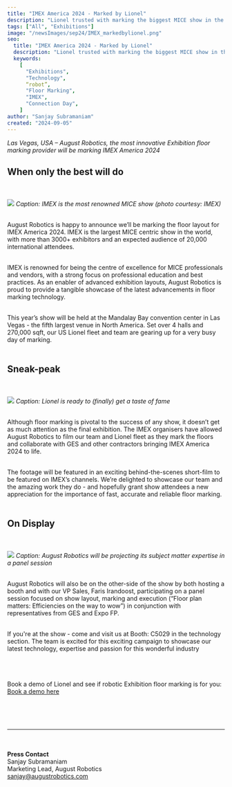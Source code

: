 ```yaml
---
title: "IMEX America 2024 - Marked by Lionel"
description: "Lionel trusted with marking the biggest MICE show in the USA"
tags: ["All", "Exhibitions"]
image: "/newsImages/sep24/IMEX_markedbylionel.png"
seo:
  title: "IMEX America 2024 - Marked by Lionel"
  description: "Lionel trusted with marking the biggest MICE show in the USA"
  keywords:
    [
      "Exhibitions",
      "Technology",
      “robot”,
      "Floor Marking",
      "IMEX",
      "Connection Day",
    ]
author: "Sanjay Subramaniam"
created: "2024-09-05"
---
```


_Las Vegas, USA – August Robotics, the most innovative Exhibition floor marking provider will be marking IMEX America 2024_

## When only the best will do

<br/><br/>
<img src="/newsImages/sep24/imex1.png" class="rounded-lg"/>
<i>Caption: IMEX is the most renowned MICE show (photo courtesy: IMEX) </i> <br/><br/>

August Robotics is happy to announce we’ll be marking the floor layout for IMEX America 2024. IMEX is the largest MICE centric show in the world, with more than 3000+ exhibitors and an expected audience of 20,000 international attendees.
<br/><br/>

IMEX is renowned for being the centre of excellence for MICE professionals and vendors, with a strong focus on professional education and best practices. As an enabler of advanced exhibition layouts, August Robotics is proud to provide a tangible showcase of the latest advancements in floor marking technology.<br/><br/>

This year’s show will be held at the Mandalay Bay convention center in Las Vegas - the fifth largest venue in North America. Set over 4 halls and 270,000 sqft, our US Lionel fleet and team are gearing up for a very busy day of marking.<br/><br/>

## Sneak-peak

<br/><br/>
<img src="/newsImages/sep24/imex2.png" class="rounded-lg"/>
<i>Caption: Lionel is ready to (finally) get a taste of fame </i> <br/><br/>

Although floor marking is pivotal to the success of any show, it doesn’t get as much attention as the final exhibition. The IMEX organisers have allowed August Robotics to film our team and Lionel fleet as they mark the floors and collaborate with GES and other contractors bringing IMEX America 2024 to life.<br/><br/>

The footage will be featured in an exciting behind-the-scenes short-film to be featured on IMEX’s channels. We’re delighted to showcase our team and the amazing work they do - and hopefully grant show attendees a new appreciation for the importance of fast, accurate and reliable floor marking.<br/><br/>

## On Display

<br/><br/>
<img src="/newsImages/sep24/imex3.png" class="rounded-lg"/>
<i>Caption: August Robotics will be projecting its subject matter expertise in a panel session </i> <br/><br/>

August Robotics will also be on the other-side of the show by both hosting a booth and with our VP Sales, Faris Irandoost, participating on a panel session focused on show layout, marking and execution (“Floor plan matters: Efficiencies on the way to wow”) in conjunction with representatives from GES and Expo FP.<br/><br/>

If you're at the show - come and visit us at Booth: C5029 in the technology section. The team is excited for this exciting campaign to showcase our latest technology, expertise and passion for this wonderful industry

<!-- <ul class="list-disc">
    <li>Millimetre-accurate marking of a range of marks including booth corners and numbers, rigging points, electrical outlets and bespoke labels</li>
    <li>Intelligent fleet operations with multiple Lionel robots working in unison</li>
    <li>Advanced navigation and obstacle avoidance in large spaces</li>
</ul> -->

<br/><br/><br/>
Book a demo of Lionel and see if robotic Exhibition floor marking is for you: <a class="text-arprimary underline" href="https://form.formcan.com/fr68yxakyc7/">Book a demo here</a>

<br/><br/><br/>

---

<br/><br/>
<strong>Press Contact</strong><br/>
Sanjay Subramaniam<br/>
Marketing Lead, August Robotics<br/>
sanjay@augustrobotics.com
